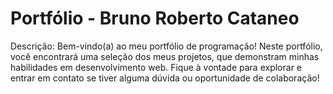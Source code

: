 # Portfólio - Bruno Roberto Cataneo
Descrição: Bem-vindo(a) ao meu portfólio de programação! Neste portfólio, você encontrará uma seleção dos meus projetos, que demonstram minhas habilidades em desenvolvimento web. Fique à vontade para explorar e entrar em contato se tiver alguma dúvida ou oportunidade de colaboração!
